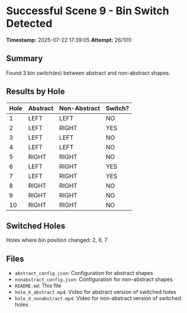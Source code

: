 # Successful Scene 9 - Bin Switch Detected

**Timestamp:** 2025-07-22 17:39:05
**Attempt:** 26/100

## Summary

Found 3 bin switch(es) between abstract and non-abstract shapes.

## Results by Hole

| Hole | Abstract | Non-Abstract | Switch? |
|------|----------|--------------|---------|
| 1 | LEFT | LEFT | NO |
| 2 | LEFT | RIGHT | YES |
| 3 | LEFT | LEFT | NO |
| 4 | LEFT | LEFT | NO |
| 5 | RIGHT | RIGHT | NO |
| 6 | LEFT | RIGHT | YES |
| 7 | LEFT | RIGHT | YES |
| 8 | RIGHT | RIGHT | NO |
| 9 | RIGHT | RIGHT | NO |
| 10 | RIGHT | RIGHT | NO |

## Switched Holes
Holes where bin position changed: 2, 6, 7

## Files
- `abstract_config.json`: Configuration for abstract shapes
- `nonabstract_config.json`: Configuration for non-abstract shapes
- `README.md`: This file
- `hole_X_abstract.mp4`: Video for abstract version of switched holes
- `hole_X_nonabstract.mp4`: Video for non-abstract version of switched holes
